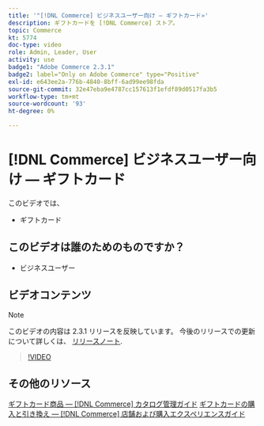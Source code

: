 ```yaml
---
title: '"[!DNL Commerce] ビジネスユーザー向け — ギフトカード»'
description: ギフトカードを [!DNL Commerce] ストア。
topic: Commerce
kt: 5774
doc-type: video
role: Admin, Leader, User
activity: use
badge1: "Adobe Commerce 2.3.1"
badge2: label="Only on Adobe Commerce" type="Positive"
exl-id: e643ee2a-776b-4840-8bff-6ad99ee98fda
source-git-commit: 32e47eba9e4787cc157613f1efdf89d0517fa3b5
workflow-type: tm+mt
source-wordcount: '93'
ht-degree: 0%

---
```


# [!DNL Commerce] ビジネスユーザー向け — ギフトカード

このビデオでは、

- ギフトカード

## このビデオは誰のためのものですか？

- ビジネスユーザー

## ビデオコンテンツ

>[!NOTE]
>
>このビデオの内容は 2.3.1 リリースを反映しています。 今後のリリースでの更新について詳しくは、 [リリースノート](https://experienceleague.adobe.com/docs/commerce-operations/release/notes/overview.html).

>[!VIDEO](https://video.tv.adobe.com/v/35959?quality=12&learn=on)

## その他のリソース

[ギフトカード商品 — [!DNL Commerce] カタログ管理ガイド](https://experienceleague.adobe.com/docs/commerce-admin/catalog/products/types/product-gift-card-create.html)
[ギフトカードの購入と引き換え — [!DNL Commerce] 店舗および購入エクスペリエンスガイド](https://experienceleague.adobe.com/docs/commerce-admin/stores-sales/point-of-purchase/gift-cards/product-gift-card-workflow.html)

